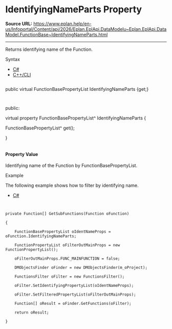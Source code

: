 # IdentifyingNameParts Property

**Source URL:** https://www.eplan.help/en-us/Infoportal/Content/api/2026/Eplan.EplApi.DataModelu~Eplan.EplApi.DataModel.FunctionBase~IdentifyingNameParts.html

---

Returns identifying name of the Function.

Syntax

- [C#](#i-syntax-CS)
- [C++/CLI](#i-syntax-CPP2005)

```
```
public virtual FunctionBasePropertyList IdentifyingNameParts {get;}
```
```

```
```
public:

virtual property FunctionBasePropertyList^ IdentifyingNameParts {

   FunctionBasePropertyList^ get();

}
```
```

#### Property Value

Identifying name of the Function by FunctionBasePropertyList.

Example

The following example shows how to filter by identifying name.

- [C#](#i-tab-content-abb8d857-07bd-4aca-8eb7-d113b887e7a0)

```


private Function[] GetSubFunctions(Function oFunction)

{

    FunctionBasePropertyList oIdentNameProps = oFunction.IdentifyingNameParts;

    FunctionPropertyList oFilterOutMainProps = new FunctionPropertyList();

    oFilterOutMainProps.FUNC_MAINFUNCTION = false;

    DMObjectsFinder oFinder = new DMObjectsFinder(m_oProject);

    FunctionsFilter oFilter = new FunctionsFilter();

    oFilter.SetIdentifyingPropertyList(oIdentNameProps);

    oFilter.SetFilteredPropertyList(oFilterOutMainProps);

    Function[] oResult = oFinder.GetFunctions(oFilter);

    return oResult;

}





```

